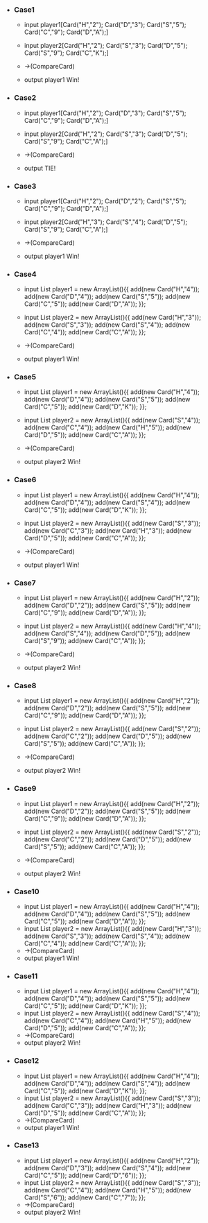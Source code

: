 - ### Case1
  - input player1[Card("H","2");
                Card("D","3");
                Card("S","5");
                Card("C","9");
                Card("D","A");]
                
  - input player2[Card("H","2");
                Card("S","3");
                Card("D","5");
                Card("S","9");
                Card("C","K");]
  - ->(CompareCard) 

  - output player1 Win!
  
- ### Case2
  - input player1[Card("H","2");
                Card("D","3");
                Card("S","5");
                Card("C","9");
                Card("D","A");]
                
  - input player2[Card("H","2");
                Card("S","3");
                Card("D","5");
                Card("S","9");
                Card("C","A");]
  - ->(CompareCard) 

  - output TIE!
 - ### Case3
   - input player1[Card("H","2");
                  Card("D","2");
                  Card("S","5");
                  Card("C","9");
                  Card("D","A");]
                  
    - input player2[Card("H","3");
                  Card("S","4");
                  Card("D","5");
                  Card("S","9");
                  Card("C","A");]
    - ->(CompareCard) 
  
    - output player1 Win!
  - ### Case4
      - input  List<Card> player1 = new ArrayList<Card>(){{
                    add(new Card("H","4"));
                    add(new Card("D","4"));
                    add(new Card("S","5"));
                    add(new Card("C","5"));
                    add(new Card("D","A"));
                  }};
                     
       -  input List<Card> player2 = new ArrayList<Card>(){{
               add(new Card("H","3"));
               add(new Card("S","3"));
               add(new Card("S","4"));
               add(new Card("C","4"));
               add(new Card("C","A"));
             }};

       - ->(CompareCard) 
     
       - output player1 Win!  
 - ### Case5
    - input List<Card> player1 = new ArrayList<Card>(){{
                         add(new Card("H","4"));
                         add(new Card("D","4"));
                         add(new Card("S","5"));
                         add(new Card("C","5"));
                         add(new Card("D","K"));
                       }};
                   
     - input  List<Card> player2 = new ArrayList<Card>(){{
                   add(new Card("S","4"));
                   add(new Card("C","4"));
                   add(new Card("H","5"));
                   add(new Card("D","5"));
                   add(new Card("C","A"));
                 }};
     - ->(CompareCard) 
   
     - output player2 Win!
  - ### Case6
      - input List<Card> player1 = new ArrayList<Card>(){{
                   add(new Card("H","4"));
                   add(new Card("D","4"));
                   add(new Card("S","4"));
                   add(new Card("C","5"));
                   add(new Card("D","K"));
                 }};
                     
       - input   List<Card> player2 = new ArrayList<Card>(){{
                      add(new Card("S","3"));
                      add(new Card("C","3"));
                      add(new Card("H","3"));
                      add(new Card("D","5"));
                      add(new Card("C","A"));
                    }};

       - ->(CompareCard) 
     
       - output player1 Win!
  - ### Case7
       - input List<Card> player1 = new ArrayList<Card>(){{
                      add(new Card("H","2"));
                      add(new Card("D","2"));
                      add(new Card("S","5"));
                      add(new Card("C","9"));
                      add(new Card("D","A"));
                    }};
       - input List<Card> player2 = new ArrayList<Card>(){{
                         add(new Card("H","4"));
                         add(new Card("S","4"));
                         add(new Card("D","5"));
                         add(new Card("S","9"));
                         add(new Card("C","A"));
                       }};
  
       - ->(CompareCard) 
       
       - output player2 Win!
  - ### Case8
       - input List<Card> player1 = new ArrayList<Card>(){{
                    add(new Card("H","2"));
                    add(new Card("D","2"));
                    add(new Card("S","5"));
                    add(new Card("C","9"));
                    add(new Card("D","A"));
                  }};
       - input List<Card> player2 = new ArrayList<Card>(){{
                     add(new Card("S","2"));
                     add(new Card("C","2"));
                     add(new Card("D","5"));
                     add(new Card("S","5"));
                     add(new Card("C","A"));
                   }};
       - ->(CompareCard) 
         
       - output player2 Win!
   - ### Case9
       - input List<Card> player1 = new ArrayList<Card>(){{
                      add(new Card("H","2"));
                      add(new Card("D","2"));
                      add(new Card("S","5"));
                      add(new Card("C","9"));
                      add(new Card("D","A"));
                    }};
      - input List<Card> player2 = new ArrayList<Card>(){{
                       add(new Card("S","2"));
                       add(new Card("C","2"));
                       add(new Card("D","5"));
                       add(new Card("S","5"));
                       add(new Card("C","A"));
                     }};
      - ->(CompareCard) 
           
      - output player2 Win!    
   - ### Case10
       - input  List<Card> player1 = new ArrayList<Card>(){{
                     add(new Card("H","4"));
                     add(new Card("D","4"));
                     add(new Card("S","5"));
                     add(new Card("C","5"));
                     add(new Card("D","A"));
                   }};
       - input List<Card> player2 = new ArrayList<Card>(){{
                     add(new Card("H","3"));
                     add(new Card("S","3"));
                     add(new Card("S","4"));
                     add(new Card("C","4"));
                     add(new Card("C","A"));
                   }};
       - ->(CompareCard)  
       - output player1 Win!  
  - ### Case11
      - input   List<Card> player1 = new ArrayList<Card>(){{
                      add(new Card("H","4"));
                      add(new Card("D","4"));
                      add(new Card("S","5"));
                      add(new Card("C","5"));
                      add(new Card("D","K"));
                    }};
      - input  List<Card> player2 = new ArrayList<Card>(){{
                      add(new Card("S","4"));
                      add(new Card("C","4"));
                      add(new Card("H","5"));
                      add(new Card("D","5"));
                      add(new Card("C","A"));
                    }};
      - ->(CompareCard)  
      - output player2 Win!
  - ### Case12
       - input   List<Card> player1 = new ArrayList<Card>(){{
                         add(new Card("H","4"));
                         add(new Card("D","4"));
                         add(new Card("S","4"));
                         add(new Card("C","5"));
                         add(new Card("D","K"));
                       }};
       - input   List<Card> player2 = new ArrayList<Card>(){{
                         add(new Card("S","3"));
                         add(new Card("C","3"));
                         add(new Card("H","3"));
                         add(new Card("D","5"));
                         add(new Card("C","A"));
                       }};
       - ->(CompareCard)  
       - output player1 Win! 
  - ### Case13
      - input  List<Card> player1 = new ArrayList<Card>(){{
                          add(new Card("H","2"));
                          add(new Card("D","3"));
                          add(new Card("S","4"));
                          add(new Card("C","5"));
                          add(new Card("D","6"));
                        }};
      - input  List<Card> player2 = new ArrayList<Card>(){{
                            add(new Card("S","3"));
                            add(new Card("C","4"));
                            add(new Card("H","5"));
                            add(new Card("S","6"));
                            add(new Card("C","7"));
                          }};
      - ->(CompareCard)  
      - output player2 Win!                     